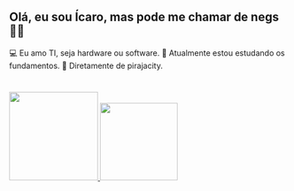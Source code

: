 ## Olá, eu sou Ícaro, mas pode me chamar de negs 🤙🏿
💻 Eu amo TI, seja hardware ou software.
🧠 Atualmente estou estudando os fundamentos.
🌴 Diretamente de pirajacity.
#
<div>
  <a href="https://github.com/isnegs"/>
  <img height="160em" src="https://github-readme-stats.vercel.app/api?username=isnegs&show_icons=true&theme=nord&include_all_commits=true&count_private=true"/>
  <img height="140em" src="https://github-readme-stats.vercel.app/api/top-langs/?username=isnegs&layout=compact&langs_count=7&theme=nord"/>
</div>
